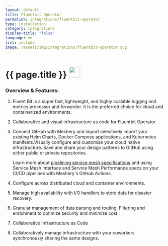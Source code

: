 ```yaml
---
layout: default
title: Fluentbit Operator
permalink: integrations/fluentbit-operator
type: installation
category: integrations
display-title: "false"
language: en
list: include
image: /assets/img/integrations/fluentbit-operator.svg
---
```


<h1>{{ page.title }} <img src="{{ page.image }}" style="width: 35px; height: 35px;" /></h1>


<!-- This needs replaced with the Category property, not the sub-category.
 #### Category: fluentbit-operator -->

### Overview & Features:
1. Fluent Bit is a super fast, lightweight, and highly scalable logging and metrics processor and forwarder. It is the preferred choice for cloud and containerized environments.

2. Collaborative and visual infrastructure as code for Fluentbit Operator

4. 
    Connect GitHub with Meshery and import selectively import your existing Helm Charts, Docker Compose applications, and Kubernetes manifests.Visually configure and customize your cloud native infrastructure.
    Save and share your design patterns to GitHub using either public or private repositories.



    Learn more about <a href="/blog/service-mesh-specifications/pipelining-service-mesh-specifications">pipelining service mesh specifications</a> and using Service Mesh Interface and Service Mesh Performance specs on your CI/CD pipelines with Meshery's GitHub Actions.



5. Configure across distributed cloud and container environments. 

6. Manage high availability with I/O handlers to store data for disaster recovery.

7. Granular management of data parsing and routing. Filtering and enrichment to optimize security and minimize cost.

8. Collaborative Infrastructure as Code

9. Collaboratively manage infrastructure with your coworkers synchronously sharing the same designs.

